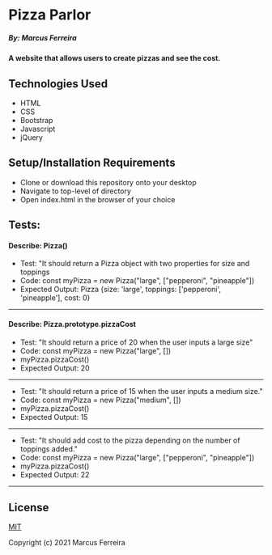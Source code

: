 # Pizza Parlor

##### By: Marcus Ferreira

#### A website that allows users to create pizzas and see the cost.

## Technologies Used

* HTML
* CSS
* Bootstrap
* Javascript
* jQuery

## Setup/Installation Requirements

* Clone or download this repository onto your desktop
* Navigate to top-level of directory
* Open index.html in the browser of your choice

## Tests:

#### Describe: Pizza()

- Test: "It should return a Pizza object with two properties for size and toppings
- Code: const myPizza = new Pizza("large", ["pepperoni", "pineapple"])
- Expected Output: Pizza {size: 'large', toppings: ['pepperoni', 'pineapple'], cost: 0}
---
#### Describe: Pizza.prototype.pizzaCost

- Test: "It should return a price of 20 when the user inputs a large size"
- Code: const myPizza = new Pizza("large", [])
- myPizza.pizzaCost()
- Expected Output: 20
---
- Test: "It should return a price of 15 when the user inputs a medium size."
- Code: const myPizza = new Pizza("medium", [])
- myPizza.pizzaCost()
- Expected Output: 15
---
- Test: "It should add cost to the pizza depending on the number of toppings added."
- Code: const myPizza = new Pizza("large", ["pepperoni", "pineapple"])
- myPizza.pizzaCost()
- Expected Output: 22
---

## License

[MIT](https://opensource.org/licenses/MIT)


Copyright (c) 2021 Marcus Ferreira